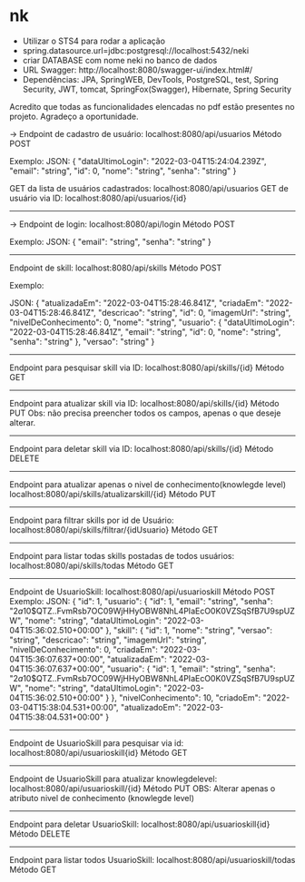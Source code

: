 # nk 
- Utilizar o STS4 para rodar a aplicação
- spring.datasource.url=jdbc:postgresql://localhost:5432/neki
- criar DATABASE com nome neki no banco de dados
- URL Swagger: http://localhost:8080/swagger-ui/index.html#/
- Dependências: JPA, SpringWEB, DevTools, PostgreSQL, test, Spring Security, JWT, tomcat, SpringFox(Swagger), Hibernate, Spring Security

Acredito que todas as funcionalidades elencadas no pdf estão presentes no projeto. 
Agradeço a oportunidade. 

-> 
Endpoint de cadastro de usuário: localhost:8080/api/usuarios
Método POST

Exemplo:
JSON: {
  "dataUltimoLogin": "2022-03-04T15:24:04.239Z",
  "email": "string",
  "id": 0,
  "nome": "string",
  "senha": "string"
}

GET da lista de usuários cadastrados: localhost:8080/api/usuarios
GET de usuário via ID: localhost:8080/api/usuarios/{id}
___________________________________________

-> Endpoint de login: localhost:8080/api/login
Método POST

Exemplo:
JSON:
{
  "email": "string",
  "senha": "string"
}

________________________________________

Endpoint de skill: localhost:8080/api/skills
Método POST

Exemplo:

JSON: 
{
  "atualizadaEm": "2022-03-04T15:28:46.841Z",
  "criadaEm": "2022-03-04T15:28:46.841Z",
  "descricao": "string",
  "id": 0,
  "imagemUrl": "string",
  "nivelDeConhecimento": 0,
  "nome": "string",
  "usuario": {
    "dataUltimoLogin": "2022-03-04T15:28:46.841Z",
    "email": "string",
    "id": 0,
    "nome": "string",
    "senha": "string"
  },
  "versao": "string"
}
________________________________________

Endpoint para pesquisar skill via ID: localhost:8080/api/skills/{id}
Método GET

________________________________________

Endpoint para atualizar skill via ID: localhost:8080/api/skills/{id}
Método PUT
Obs: não precisa preencher todos os campos, apenas o que deseje alterar.

________________________________________

Endpoint para deletar skill via ID: localhost:8080/api/skills/{id}
Método DELETE

________________________________________

Endpoint para atualizar apenas o nivel de conhecimento(knowlegde level) localhost:8080/api/skills/atualizarskill/{id}
Método PUT

________________________________________

Endpoint para filtrar skills por id de Usuário: localhost:8080/api/skills/filtrar/{idUsuario}
Método GET

________________________________________

Endpoint para listar todas skills postadas de todos usuários: localhost:8080/api/skills/todas
Método GET

________________________________________

Endpoint de UsuarioSkill: localhost:8080/api/usuarioskill
Método POST
Exemplo:
JSON: {
  "id": 1,
  "usuario": {
    "id": 1,
    "email": "string",
    "senha": "$2a$10$QTZ..FvmRsb7OC09WjHHyOBW8NhL4PIaEcO0K0VZSqSfB7U9spUZW",
    "nome": "string",
    "dataUltimoLogin": "2022-03-04T15:36:02.510+00:00"
  },
  "skill": {
    "id": 1,
    "nome": "string",
    "versao": "string",
    "descricao": "string",
    "imagemUrl": "string",
    "nivelDeConhecimento": 0,
    "criadaEm": "2022-03-04T15:36:07.637+00:00",
    "atualizadaEm": "2022-03-04T15:36:07.637+00:00",
    "usuario": {
      "id": 1,
      "email": "string",
      "senha": "$2a$10$QTZ..FvmRsb7OC09WjHHyOBW8NhL4PIaEcO0K0VZSqSfB7U9spUZW",
      "nome": "string",
      "dataUltimoLogin": "2022-03-04T15:36:02.510+00:00"
    }
  },
  "nivelConhecimento": 10,
  "criadoEm": "2022-03-04T15:38:04.531+00:00",
  "atualizadoEm": "2022-03-04T15:38:04.531+00:00"
}

_______________________________________

Endpoint de UsuarioSkill para pesquisar via id: localhost:8080/api/usuarioskill{id}
Método GET

________________________________________

Endpoint de UsuarioSkill para atualizar knowlegdelevel: localhost:8080/api/usuarioskill/{id}
Método PUT
OBS: Alterar apenas o atributo nivel de conhecimento (knowlegde level)

________________________________________

Endpoint para deletar UsuarioSkill: localhost:8080/api/usuarioskill{id}
Método DELETE

________________________________________

Endpoint para listar todos UsuarioSkill: localhost:8080/api/usuarioskill/todas
Método GET
